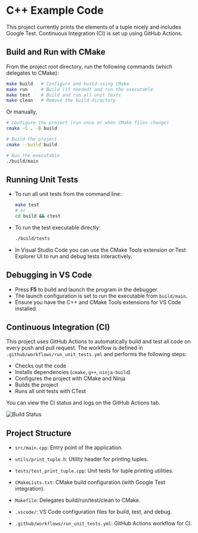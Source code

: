 # C++ Example Code
This project currently prints the elements of a tuple nicely and includes Google Test. Continuous Integration (CI) is set up using GitHub Actions.

## Build and Run with CMake

From the project root directory, run the following commands (which delegates to CMake):

```bash
make build   # Configure and build using CMake
make run     # Build (if needed) and run the executable
make test    # Build and run all unit tests
make clean   # Remove the build directory
```

Or manually,

```bash
# Configure the project (run once or when CMake files change)
cmake -S . -B build

# Build the project
cmake --build build

# Run the executable
./build/main
```

## Running Unit Tests

- To run all unit tests from the command line:
  ```bash
  make test
  # or
  cd build && ctest
  ```
- To run the test executable directly:
  ```bash
  ./build/tests
  ```
- In Visual Studio Code you can use the CMake Tools extension or Test Explorer UI to run and debug tests interactively.

## Debugging in VS Code

- Press **F5** to build and launch the program in the debugger.
- The launch configuration is set to run the executable from `build/main`.
- Ensure you have the C++ and CMake Tools extensions for VS Code installed.

## Continuous Integration (CI)

This project uses GitHub Actions to automatically build and test all code on every push and pull request. The workflow is defined in `.github/workflows/run_unit_tests.yml` and performs the following steps:

- Checks out the code
- Installs dependencies (`cmake`, `g++`, `ninja-build`)
- Configures the project with CMake and Ninja
- Builds the project
- Runs all unit tests with CTest

You can view the CI status and logs on the GitHub Actions tab.

![Build Status](https://github.com/AsymptoticEpiphany/cpp_examples/actions/workflows/run_unit_tests.yml/badge.svg)

## Project Structure
- `src/main.cpp`: Entry point of the application.
- `utils/print_tuple.h`: Utility header for printing tuples.
- `tests/test_print_tuple.cpp`: Unit tests for tuple printing utilities.

- `CMakeLists.txt`: CMake build configuration (with Google Test integration).
- `Makefile`: Delegates build/run/test/clean to CMake.

- `.vscode/`: VS Code configuration files for build, test, and debug.
- `.github/workflows/run_unit_tests.yml`: GitHub Actions workflow for CI.

